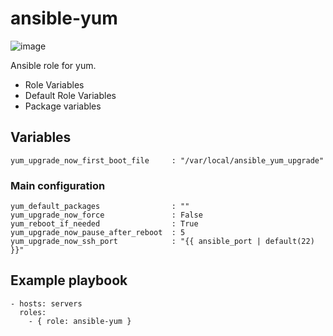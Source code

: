 # ansible-yum

![image](https://github.com/gma1k/ansible-yum/assets/138721734/7074c0f3-ca77-4b5e-ae94-accb761f7584)

Ansible role for yum.

* Role Variables
* Default Role Variables
* Package variables


## Variables

```
yum_upgrade_now_first_boot_file     : "/var/local/ansible_yum_upgrade"
```
### Main configuration

```
yum_default_packages                : ""
yum_upgrade_now_force               : False
yum_reboot_if_needed                : True
yum_upgrade_now_pause_after_reboot  : 5
yum_upgrade_now_ssh_port            : "{{ ansible_port | default(22) }}"
```

## Example playbook 

```
- hosts: servers
  roles:
    - { role: ansible-yum }
```
